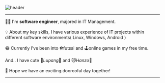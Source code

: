 ![header](https://capsule-render.vercel.app/api?type=wave&color=gradient&height=200&section=header&text=Hi,%20I'm%20Dooroo!&fontAlign=50&fontAlignY=30&fontSize=50)
<hr>
👩‍💻 I'm <strong>software engineer</strong>, majored in IT Management. <br /><br />
💡 About my key skills, I have various experience of IT projects within different software environments( Linux, Windows, Android )  <br /><br />
😁 Currently I've been into ⚽️futsal and 🕹️online games in my free time.  <br /><br />
And.. I have cute 🐶<i>Lupang</i>🐶 and 😼<i>Hanzo</i>🐯 <br /><br />
💌 Hope we have an exciting doorooful day together!

 
<!-- <hr>
  <div id="left" class="pull-left">
    <h3>Key Skills</h3>
    <div>
      <h6>✔️ Understanding of IT and buisness process</h6>
        <details>
          <summary>Projects</summary>
          - `meong!`, area-based dog mobile service designing project
          - `Vacancy Sharing System` designing project
        </details>
        <details>
          <summary>Details</summary>
          By designing business model, IT business lifecycle was handled. 
          During item introduction, market analysis, customer analysis, and competitors’ analysis were treated.
          Also, development design and stakeholder analysis were handled in service specifics.
          Moreover, by analyzing revenue structure and calculating net present value of benefit and cost, the way to evaluate business model was treated.
        </details>
      <h6>✔️ Software analysis with architectural designing and implementation</h6>
        <details>
          <summary>Projects</summary>
          - `Web-based atypical big data preprocessing tool` for capstone project
          - `Polls API` which supports homomorphic encryption and its demo usage
          - `Moodic, song recommendation system by emotion` web service
          - `Rhythm game`, utilizing multi-threading from processor
        </details>
        <details>
          <summary>Details</summary>
          To analyze requirements and design software, most of software engineering methods were used.
          Following waterfall model, requirements analysis, scenarios analysis, structural system and database designing, implementing and validating were all proceed.
          The design phase was rigorous to introduce specific features needed for the system.
          For better visualization, unified modeling languages were included.
        </details>
      <h6>✔️ Giving clear and notable presentations in English</h6>
        <details>
          <summary>Projects</summary>
          - `Smart IoT house implementation practice` for high school students
          - Design and Operation of programming languages course from private institutes
        </details>
        <details>
          <summary>Details</summary>
          To deliver information clearly, overall presentation skills were needed. For instance, precise language pronunciation, well-defined contents, and efficient visual supplements were covered through practices. Moreover, by preparing with those materials, most of the projects handled were being presented.
        </details>
    </div>
  </div>
  <div id="right" class="pull-right">
    <h3>Education & Achievements</h3>
    <h6>🎓 Education</h6>
    <div>
    **BSc in Information Technology and Management (Mar. 2016 – Feb. 2024)**
      - Seoul National University of Science and Technology, Seoul, KR
      - [Dual Degree with] Northumbria University, Newcastle, UK
      > Information Technology Project Management, 4.5/4.5  
      > Communications 2, 4.5/4.5  
      > Enterprise Resources Planning, 4.0/4.5  
      > Information Security, 4.0/4.5  
      <details>
        Throughout the course, most of IT business process was treated. To gain advanced knowledge of IT business deeply, back-end IT skills were also treated, and various programming languages were used.  Furthermore, implemented projects were mostly introduced to other students with obvious presentations. 
      </details>
    </div>
    <h6>🎯 Achievements</h6>
  </div> -->
<hr>

<!--
<h3 align="center">🩵 🩵 🩵 🩵 🩵</h3>
<p align="center">
  <a href="https://blog.naver.com/doorooful"><img src="https://img.shields.io/badge/Personal%20Blog-11B48A?style=flat-square&logo=storyblok&logoColor=white&link=https://blog.naver.com/doorooful"/></a>&nbsp
  <a href="https://www.instagram.com/d_r0oo/"><img src="https://img.shields.io/badge/Instagram-E4405F?style=flat-square&logo=Instagram&logoColor=white&link=https://www.instagram.com/d_r0oo/"/></a>&nbsp
  <a href="mailto:codingdooroo@gmail.com"><img src="https://img.shields.io/badge/Gmail-d14836?style=flat-square&logo=Gmail&logoColor=white&link=codingdooroo@gmail.com"/></a>
</p>
-->

<!--
**doorooful/doorooful** is a ✨ _special_ ✨ repository because its `README.md` (this file) appears on your GitHub profile.

Here are some ideas to get you started:

- 🔭 I’m currently working on ...
- 🌱 I’m currently learning ...
- 👯 I’m looking to collaborate on ...
- 🤔 I’m looking for help with ...
- 💬 Ask me about ...
- 📫 How to reach me: ...
- 😄 Pronouns: ...
- ⚡ Fun fact: ...
-->
